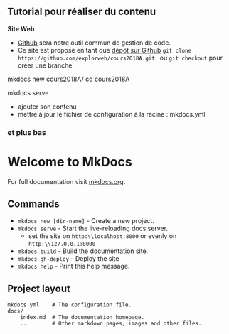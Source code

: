 ## Tutorial pour réaliser du contenu

**Site Web**
  * [Github](https://github.com/) sera notre outil commun de gestion de code.
  * Ce site est proposé en tant que [dépôt sur Github](https://explorweb.github.io/cours2018A/)
`git clone https://github.com/explorweb/cours2018A.git ` ou `git checkout` pour créer une branche

mkdocs new cours2018A/
cd cours2018A

mkdocs serve

* ajouter son contenu
* mettre à jour le fichier de configuration à la racine : mkdocs.yml
### et plus bas



# Welcome to MkDocs

For full documentation visit [mkdocs.org](http://mkdocs.org).

## Commands

* `mkdocs new [dir-name]` - Create a new project.
* `mkdocs serve` - Start the live-reloading docs server.
  * set the site on `http:\\localhost:8000` or evenly on `http:\\127.0.0.1:8000`
* `mkdocs build` - Build the documentation site.
* `mkdocs gh-deploy` - Deploy the site
* `mkdocs help` - Print this help message.
## Project layout

    mkdocs.yml    # The configuration file.
    docs/
        index.md  # The documentation homepage.
        ...       # Other markdown pages, images and other files.
